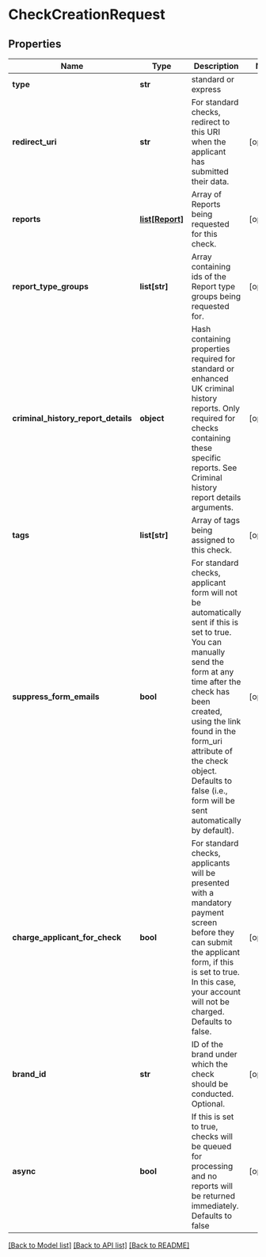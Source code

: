 # CheckCreationRequest

## Properties
Name | Type | Description | Notes
------------ | ------------- | ------------- | -------------
**type** | **str** | standard or express | 
**redirect_uri** | **str** | For standard checks, redirect to this URI when the applicant has submitted their data. | [optional] 
**reports** | [**list[Report]**](Report.md) | Array of Reports being requested for this check. | [optional] 
**report_type_groups** | **list[str]** | Array containing ids of the Report type groups being requested for. | [optional] 
**criminal_history_report_details** | **object** | Hash containing properties required for standard or enhanced UK criminal history reports. Only required for checks containing these specific reports. See Criminal history report details arguments. | [optional] 
**tags** | **list[str]** | Array of tags being assigned to this check. | [optional] 
**suppress_form_emails** | **bool** | For standard checks, applicant form will not be automatically sent if this is set to true. You can manually send the form at any time after the check has been created, using the link found in the form_uri attribute of the check object. Defaults to false (i.e., form will be sent automatically by default). | [optional] 
**charge_applicant_for_check** | **bool** | For standard checks, applicants will be presented with a mandatory payment screen before they can submit the applicant form, if this is set to true. In this case, your account will not be charged. Defaults to false. | [optional] 
**brand_id** | **str** | ID of the brand under which the check should be conducted. Optional. | [optional] 
**async** | **bool** | If this is set to true, checks will be queued for processing and no reports will be returned immediately. Defaults to false | [optional] 

[[Back to Model list]](../README.md#documentation-for-models) [[Back to API list]](../README.md#documentation-for-api-endpoints) [[Back to README]](../README.md)


